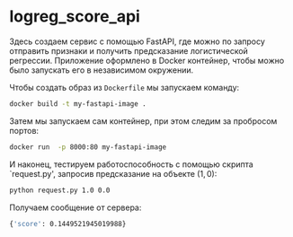 # logreg_score_api
Здесь создаем сервис с помощью FastAPI, где можно по запросу отправить признаки и получить предсказание логистической регрессии. Приложение оформлено в Docker контейнер, чтобы можно было запускать его в независимом окружении.

Чтобы создать образ из `Dockerfile` мы запускаем команду:
```bash
docker build -t my-fastapi-image .
```

Затем мы запускаем сам контейнер, при этом следим за пробросом портов:
```bash
docker run  -p 8000:80 my-fastapi-image
```
И наконец, тестируем работоспособность с помощью скрипта `request.py', запросив предсказание на объекте $(1,0)$:

```bash
python request.py 1.0 0.0
```
Получаем сообщение от сервера:
```bash
{'score': 0.1449521945019988}
```

